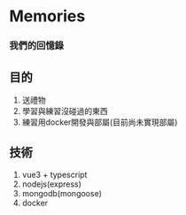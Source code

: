 # Memories

### 我們的回憶錄

## 目的
1. 送禮物
2. 學習與練習沒碰過的東西
3. 練習用docker開發與部屬(目前尚未實現部屬)
   
## 技術
1. vue3 + typescript
2. nodejs(express)
3. mongodb(mongoose)
4. docker
